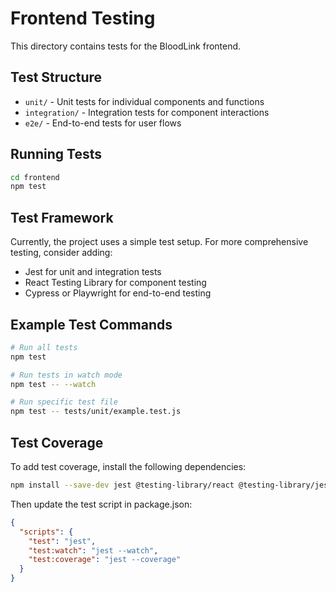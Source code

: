 # Frontend Testing

This directory contains tests for the BloodLink frontend.

## Test Structure

- `unit/` - Unit tests for individual components and functions
- `integration/` - Integration tests for component interactions
- `e2e/` - End-to-end tests for user flows

## Running Tests

```bash
cd frontend
npm test
```

## Test Framework

Currently, the project uses a simple test setup. For more comprehensive testing, consider adding:

- Jest for unit and integration tests
- React Testing Library for component testing
- Cypress or Playwright for end-to-end testing

## Example Test Commands

```bash
# Run all tests
npm test

# Run tests in watch mode
npm test -- --watch

# Run specific test file
npm test -- tests/unit/example.test.js
```

## Test Coverage

To add test coverage, install the following dependencies:

```bash
npm install --save-dev jest @testing-library/react @testing-library/jest-dom
```

Then update the test script in package.json:

```json
{
  "scripts": {
    "test": "jest",
    "test:watch": "jest --watch",
    "test:coverage": "jest --coverage"
  }
}
```